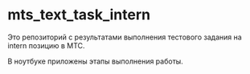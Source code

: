 # mts_text_task_intern

Это репозиторий с результатами выполнения тестового задания на intern позицию в МТС.

В ноутбуке приложены этапы выполнения работы.
